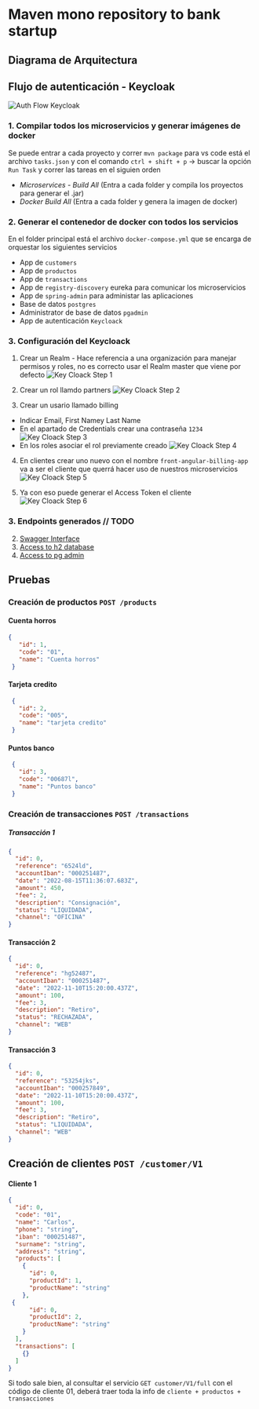 # Maven mono repository to bank startup

## Diagrama de Arquitectura

## Flujo de autenticación - Keycloak

![Auth Flow Keycloak](imgs/auth-flow-keycloak.png)

### 1. Compilar todos los microservicios y generar imágenes de docker
Se puede entrar a cada proyecto y correr ```mvn package``` para vs code está el archivo ```tasks.json``` y con el comando ```ctrl + shift + p``` -> buscar la opción ```Run Task``` y correr las tareas en el siguien orden

- *Microservices - Build All* (Entra a cada folder y compila los proyectos para generar el .jar)
- *Docker Build All* (Entra a cada folder y genera la imagen de docker)

### 2. Generar el contenedor de docker con todos los servicios
En el folder principal está el archivo ```docker-compose.yml``` que se encarga de orquestar los siguientes servicios

- App de ```customers```
- App de ```productos```
- App de ```transactions```
- App de ```registry-discovery``` eureka para comunicar los microservicios
- App de ```spring-admin``` para administar las aplicaciones
- Base de datos ```postgres```
- Administrator de base de datos ```pgadmin```
- App de autenticación ```Keycloack```

### 3. Configuración del Keycloack
1. Crear un Realm - Hace referencia a una organización para manejar permisos y roles, no es correcto usar el Realm master que viene por defecto
![Key Cloack Step 1](imgs/keycloack-step1.png)


2. Crear un rol llamdo partners
![Key Cloack Step 2](imgs/keycloack-step2.png)

3. Crear un usario llamado billing
- Indicar Email, First Namey Last Name
- En el apartado de Credentials crear una contraseña ```1234```
![Key Cloack Step 3](imgs/keycloack-step3.png)
- En los roles asociar el rol previamente creado
![Key Cloack Step 4](imgs/keycloack-step4.png)

4. En clientes crear uno nuevo con el nombre ``front-angular-billing-app`` va a ser el cliente que querrá hacer uso de nuestros microservicios
![Key Cloack Step 5](imgs/keycloack-step5.png)

5. Ya con eso puede generar el Access Token el cliente
![Key Cloack Step 6](imgs/keycloack-step6.png)


### 3. Endpoints generados // TODO
2. [Swagger Interface](http://localhost:8081/swagger-ui)
2. [Access to h2 database](http://localhost:8081/h2-console/)
2. [Access to pg admin](http://localhost:80)

## Pruebas

### Creación de productos ```POST /products```

#### Cuenta horros
 ```json
 {
    "id": 1,
    "code": "01",
    "name": "Cuenta horros"
  }
```
#### Tarjeta credito
 ```json
  {
    "id": 2,
    "code": "005",
    "name": "tarjeta credito"
  }
```
#### Puntos banco
 ```json
  {
    "id": 3,
    "code": "00687l",
    "name": "Puntos banco"
  }
```

### Creación de transacciones ```POST /transactions```

##### Transacción 1
```json
{
  "id": 0,
  "reference": "6524ld",
  "accountIban": "000251487",
  "date": "2022-08-15T11:36:07.683Z",
  "amount": 450,
  "fee": 2,
  "description": "Consignación",
  "status": "LIQUIDADA",
  "channel": "OFICINA"
}
```
#### Transacción 2
```json
{
  "id": 0,
  "reference": "hg52487",
  "accountIban": "000251487",
  "date": "2022-11-10T15:20:00.437Z",
  "amount": 100,
  "fee": 3,
  "description": "Retiro",
  "status": "RECHAZADA",
  "channel": "WEB"
}
```
#### Transacción 3
```json
{
  "id": 0,
  "reference": "53254jks",
  "accountIban": "000257849",
  "date": "2022-11-10T15:20:00.437Z",
  "amount": 100,
  "fee": 3,
  "description": "Retiro",
  "status": "LIQUIDADA",
  "channel": "WEB"
}
```

## Creación de clientes  ```POST /customer/V1```
#### Cliente 1
```json
{
  "id": 0,
  "code": "01",
  "name": "Carlos",
  "phone": "string",
  "iban": "000251487",
  "surname": "string",
  "address": "string",
  "products": [
    {
      "id": 0,
      "productId": 1,
      "productName": "string"
    },
 {
      "id": 0,
      "productId": 2,
      "productName": "string"
    }
  ],
  "transactions": [
    {}
  ]
}
```

Si todo sale bien, al consultar el servicio ```GET customer/V1/full``` con el código de cliente 01, deberá traer toda la info de ```cliente + productos + transacciones```


